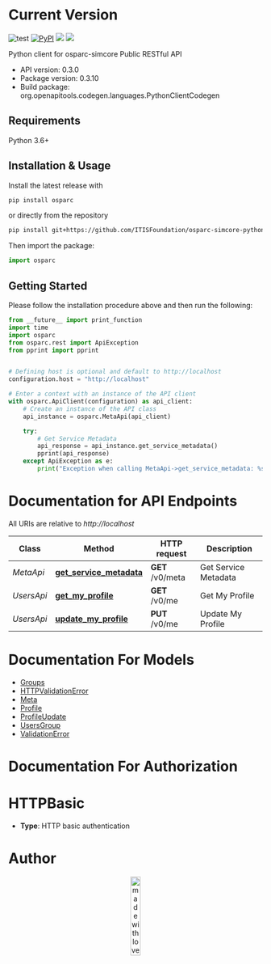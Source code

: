 # Current Version

![test](https://github.com/ITISFoundation/osparc-simcore-python-client/workflows/test/badge.svg)
[![PyPI](https://img.shields.io/pypi/v/osparc)](https://pypi.org/project/osparc/)
[![](https://img.shields.io/pypi/status/osparc)](https://pypi.org/project/osparc/)
[![](https://img.shields.io/pypi/l/osparc)](https://pypi.org/project/osparc/)


Python client for osparc-simcore Public RESTful API

- API version: 0.3.0
- Package version: 0.3.10
- Build package: org.openapitools.codegen.languages.PythonClientCodegen

## Requirements

Python 3.6+

## Installation & Usage

Install the latest release with

```sh
pip install osparc
```

or directly from the repository

```sh
pip install git+https://github.com/ITISFoundation/osparc-simcore-python-client.git
```

Then import the package:

```python
import osparc
```

## Getting Started

Please follow the installation procedure above and then run the following:

```python
from __future__ import print_function
import time
import osparc
from osparc.rest import ApiException
from pprint import pprint


# Defining host is optional and default to http://localhost
configuration.host = "http://localhost"

# Enter a context with an instance of the API client
with osparc.ApiClient(configuration) as api_client:
    # Create an instance of the API class
    api_instance = osparc.MetaApi(api_client)

    try:
        # Get Service Metadata
        api_response = api_instance.get_service_metadata()
        pprint(api_response)
    except ApiException as e:
        print("Exception when calling MetaApi->get_service_metadata: %s\n" % e)

```


# Documentation for API Endpoints

All URIs are relative to *http://localhost*

| Class      | Method                                                           | HTTP request     | Description          |
| ---------- | ---------------------------------------------------------------- | ---------------- | -------------------- |
| *MetaApi*  | [**get_service_metadata**](md/MetaApi.md#get_service_metadata) | **GET** /v0/meta | Get Service Metadata |
| *UsersApi* | [**get_my_profile**](md/UsersApi.md#get_my_profile)            | **GET** /v0/me   | Get My Profile       |
| *UsersApi* | [**update_my_profile**](md/UsersApi.md#update_my_profile)      | **PUT** /v0/me   | Update My Profile    |


# Documentation For Models

 - [Groups](md/Groups.md)
 - [HTTPValidationError](md/HTTPValidationError.md)
 - [Meta](md/Meta.md)
 - [Profile](md/Profile.md)
 - [ProfileUpdate](md/ProfileUpdate.md)
 - [UsersGroup](md/UsersGroup.md)
 - [ValidationError](md/ValidationError.md)


# Documentation For Authorization


# HTTPBasic

- **Type**: HTTP basic authentication


# Author

<p align="center">
<image src="_media/mwl.png" alt="made with love at z43" width="20%" />
</p>
